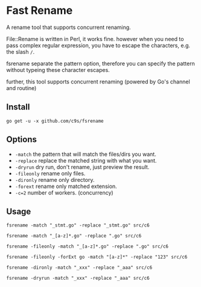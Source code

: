 Fast Rename
======================
A rename tool that supports concurrent renaming.

File::Rename is written in Perl, it works fine. however when you need to pass
complex regular expression, you have to escape the characters, e.g. the slash `/`.

fsrename separate the pattern option, therefore you can specify the pattern without typeing these character escapes.

further, this tool supports concurrent renaming (powered by Go's channel and routine)

Install
--------------

    go get -u -x github.com/c9s/fsrename


Options
---------------

- `-match` the pattern that will match the files/dirs you want.
- `-replace` replace the matched string with what you want.
- `-dryrun`  dry run, don't rename, just preview the result.
- `-fileonly` rename only files.
- `-dironly` rename only directory.
- `-forext` rename only matched extension.
- `-c=2` number of workers. (concurrency)


Usage
---------------

    fsrename -match "_stmt.go" -replace "_stmt.go" src/c6

    fsrename -match "_[a-z]*.go" -replace ".go" src/c6

    fsrename -fileonly -match "_[a-z]*.go" -replace ".go" src/c6

    fsrename -fileonly -forExt go -match "[a-z]*" -replace "123" src/c6

    fsrename -dironly -match "_xxx" -replace "_aaa" src/c6

    fsrename -dryrun -match "_xxx" -replace "_aaa" src/c6
